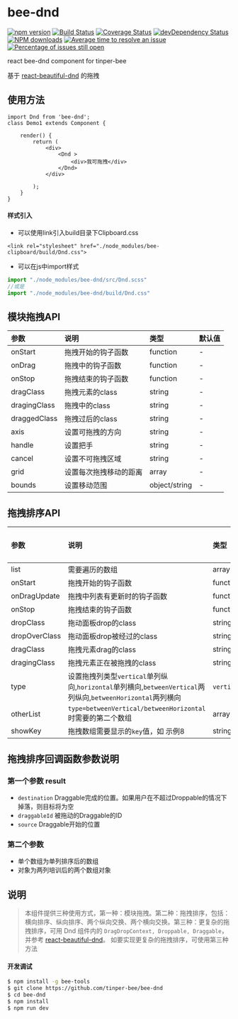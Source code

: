 # bee-dnd

[![npm version](https://img.shields.io/npm/v/bee-dnd.svg)](https://www.npmjs.com/package/bee-dnd)
[![Build Status](https://img.shields.io/travis/tinper-bee/bee-dnd/master.svg)](https://travis-ci.org/tinper-bee/bee-dnd)
[![Coverage Status](https://coveralls.io/repos/github/tinper-bee/bee-dnd/badge.svg?branch=master)](https://coveralls.io/github/tinper-bee/bee-dnd?branch=master)
[![devDependency Status](https://img.shields.io/david/dev/tinper-bee/bee-dnd.svg)](https://david-dm.org/tinper-bee/bee-dnd#info=devDependencies)
[![NPM downloads](http://img.shields.io/npm/dm/bee-dnd.svg?style=flat)](https://npmjs.org/package/bee-dnd)
[![Average time to resolve an issue](http://isitmaintained.com/badge/resolution/tinper-bee/bee-dnd.svg)](http://isitmaintained.com/project/tinper-bee/bee-dnd "Average time to resolve an issue")
[![Percentage of issues still open](http://isitmaintained.com/badge/open/tinper-bee/bee-dnd.svg)](http://isitmaintained.com/project/tinper-bee/bee-dnd "Percentage of issues still open")


react bee-dnd component for tinper-bee

基于 [react-beautiful-dnd](https://github.com/atlassian/react-beautiful-dnd) 的拖拽

## 使用方法

```
import Dnd from 'bee-dnd';
class Demo1 extends Component {

    render() {
        return (
            <div>
                <Dnd >
                    <div>我可拖拽</div>
                </Dnd>
            </div>

        );
    }
}
```

#### 样式引入
- 可以使用link引入build目录下Clipboard.css
```
<link rel="stylesheet" href="./node_modules/bee-clipboard/build/Dnd.css">
```
- 可以在js中import样式
```js
import "./node_modules/bee-dnd/src/Dnd.scss"
//或是
import "./node_modules/bee-dnd/build/Dnd.css"
```

## 模块拖拽API

|参数|说明|类型|默认值|
|:---|:-----|:----|:------|
|onStart|拖拽开始的钩子函数|function|-|
|onDrag|拖拽中的钩子函数|function|-|
|onStop|拖拽结束的钩子函数|function|-|
|dragClass|拖拽元素的class|string|-|
|dragingClass|拖拽中的class|string|-|
|draggedClass|拖拽过后的class|string|-|
|axis|设置可拖拽的方向|string|-|
|handle|设置把手|string|-|
|cancel|设置不可拖拽区域|string|-|
|grid|设置每次拖拽移动的距离|array|-|
|bounds|设置移动范围|object/string|-|

## 拖拽排序API

|参数|说明|类型|默认值|
|:---|:-----|:----|:------|
|list|需要遍历的数组|array|[]|
|onStart|拖拽开始的钩子函数|function|-|
|onDragUpdate|拖拽中列表有更新时的钩子函数|function|-|
|onStop|拖拽结束的钩子函数|function|-|
|dropClass|拖动面板drop的class|string|-|
|dropOverClass|拖动面板drop被经过的class|string|-|
|dragClass|拖拽元素drag的class|string|-|
|dragingClass|拖拽元素正在被拖拽的class|string|-|
|type|设置拖拽列类型`vertical`单列纵向,`horizontal`单列横向,`betweenVertical`两列纵向,`betweenHorizontal`两列横向|`vertical`/`horizontal`/`betweenVertical`/`betweenHorizontal`|-|
|otherList|`type=betweenVertical/betweenHorizontal`时需要的第二个数组|array|[]|
|showKey|拖拽数组需要显示的`key`值，如 示例8|string|-|


## 拖拽排序回调函数参数说明

### 第一个参数 result

- `destination` Draggable完成的位置。如果用户在不超过Droppable的情况下掉落，则目标将为空
- `draggableId` 被拖动的Draggable的ID
- `source`  Draggable开始的位置

### 第二个参数

- 单个数组为单列排序后的数组
- 对象为两列培训后的两个数组对象




## 说明

> 本组件提供三种使用方式，第一种：模块拖拽。第二种：拖拽排序，包括：横向排序、纵向排序、两个纵向交换、两个横向交换。第三种：更复杂的拖拽排序，可用 Dnd 组件内的 `DragDropContext, Droppable, Draggable`，并参考 [react-beautiful-dnd](https://github.com/atlassian/react-beautiful-dnd)。 如要实现更复杂的拖拽排序，可使用第三种方法




#### 开发调试

```sh
$ npm install -g bee-tools
$ git clone https://github.com/tinper-bee/bee-dnd
$ cd bee-dnd
$ npm install
$ npm run dev
```